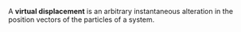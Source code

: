 A **virtual displacement** is an arbitrary instantaneous alteration in the position vectors of the particles of a system.